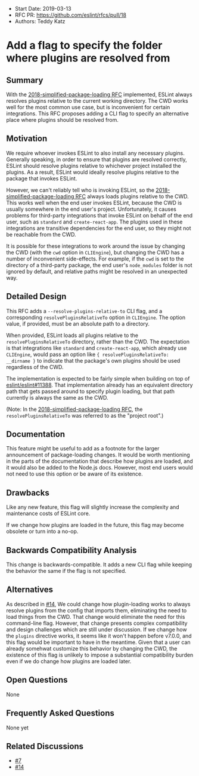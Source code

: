 - Start Date: 2019-03-13
- RFC PR: https://github.com/eslint/rfcs/pull/18
- Authors: Teddy Katz

# Add a flag to specify the folder where plugins are resolved from

## Summary

With the [2018-simplified-package-loading RFC](https://github.com/eslint/rfcs/blob/8bc0b80e0b3e54d10991a4774c41f7375dfcbbfe/designs/2018-simplified-package-loading/README.md) implemented, ESLint always resolves plugins relative to the current working directory. The CWD works well for the most common use case, but is inconvenient for certain integrations. This RFC proposes adding a CLI flag to specify an alternative place where plugins should be resolved from.

## Motivation

We require whoever invokes ESLint to also install any necessary plugins. Generally speaking, in order to ensure that plugins are resolved correctly, ESLint should resolve plugins relative to whichever project installed the plugins. As a result, ESLint would ideally resolve plugins relative to the package that invokes ESLint.

However, we can't reliably tell who is invoking ESLint, so the [2018-simplified-package-loading RFC](https://github.com/eslint/rfcs/blob/8bc0b80e0b3e54d10991a4774c41f7375dfcbbfe/designs/2018-simplified-package-loading/README.md) always loads plugins relative to the CWD. This works well when the end user invokes ESLint, because the CWD is usually somewhere in the end user's project. Unfortunately, it causes problems for third-party integrations that invoke ESLint on behalf of the end user, such as `standard` and `create-react-app`. The plugins used in these integrations are transitive dependencies for the end user, so they might not be reachable from the CWD.

It is possible for these integrations to work around the issue by changing the CWD (with the `cwd` option in `CLIEngine`), but changing the CWD has a number of inconvenient side-effects. For example, if the `cwd` is set to the directory of a third-party package, the end user's `node_modules` folder is not ignored by default, and relative paths might be resolved in an unexpected way.

## Detailed Design

This RFC adds a `--resolve-plugins-relative-to` CLI flag, and a corresponding `resolvePluginsRelativeTo` option in `CLIEngine`. The option value, if provided, must be an absolute path to a directory.

When provided, ESLint loads all plugins relative to the `resolvePluginsRelativeTo` directory, rather than the CWD. The expectation is that integrations like `standard` and `create-react-app`, which already use `CLIEngine`, would pass an option like `{ resolvePluginsRelativeTo: __dirname }` to indicate that the package's own plugins should be used regardless of the CWD.

The implementation is expected to be fairly simple when building on top of [eslint/eslint#11388](https://github.com/eslint/eslint/pull/11388). That implementation already has an equivalent directory path that gets passed around to specify plugin loading, but that path currently is always the same as the CWD.

(Note: In the [2018-simplified-package-loading RFC](https://github.com/eslint/rfcs/blob/8bc0b80e0b3e54d10991a4774c41f7375dfcbbfe/designs/2018-simplified-package-loading/README.md), the `resolvePluginsRelativeTo` was referred to as the "project root".)

## Documentation

This feature might be useful to add as a footnote for the larger announcement of package-loading changes. It would be worth mentioning in the parts of the documentation that describe how plugins are loaded, and it would also be added to the Node.js docs. However, most end users would not need to use this option or be aware of its existence.

## Drawbacks

Like any new feature, this flag will slightly increase the complexity and maintenance costs of ESLint core.

If we change how plugins are loaded in the future, this flag may become obsolete or turn into a no-op.

## Backwards Compatibility Analysis

This change is backwards-compatible. It adds a new CLI flag while keeping the behavior the same if the flag is not specified.

## Alternatives

As described in [#14](https://github.com/eslint/rfcs/pull/14), We could change how plugin-loading works to always resolve plugins from the config that imports them, eliminating the need to load things from the CWD. That change would eliminate the need for this command-line flag. However, that change presents complex compatibility and design challenges which are still under discussion. If we change how the `plugins` directive works, it seems like it won't happen before v7.0.0, and this flag would be important to have in the meantime. Given that a user can already somehwat customize this behavior by changing the CWD, the existence of this flag is unlikely to impose a substantial compatibility burden even if we do change how plugins are loaded later.

## Open Questions

None


## Frequently Asked Questions

None yet

## Related Discussions

* [#7](https://github.com/eslint/rfcs/pull/7)
* [#14](https://github.com/eslint/rfcs/pull/14)

